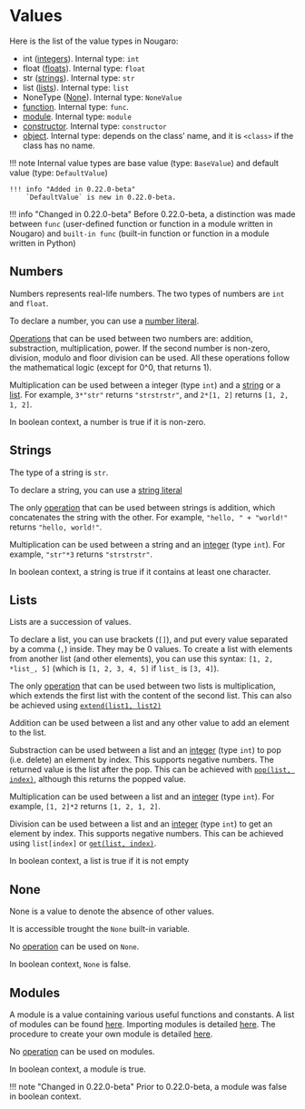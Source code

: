 # Values

Here is the list of the value types in Nougaro:

* int ([integers](#numbers)). Internal type: `int`
* float ([floats](#numbers)). Internal type: `float`
* str ([strings](#strings)). Internal type: `str`
* list ([lists](#lists)). Internal type: `list`
* NoneType ([None](#none)). Internal type: `NoneValue`
* [function](10functions.md). Internal type: `func`.
* [module](#modules). Internal type: `module`
* [constructor](11classes.md#constructor-value). Internal type: `constructor`
* [object](11classes.md#object). Internal type: depends on the class’ name, and it is `<class>` if the class has no name.

!!! note
    Internal value types are base value (type: `BaseValue`) and default value (type: `DefaultValue`)

    !!! info "Added in 0.22.0-beta"
        `DefaultValue` is new in 0.22.0-beta.

!!! info "Changed in 0.22.0-beta"
    Before 0.22.0-beta, a distinction was made between `func` (user-defined function or function in a module written in Nougaro) and `built-in func` (built-in function or function in a module written in Python)

## Numbers
Numbers represents real-life numbers. The two types of numbers are `int` and `float`.

To declare a number, you can use a [number literal](02number_literals.md).

[Operations](05operators.md) that can be used between two numbers are: addition, substraction, multiplication, power.
If the second number is non-zero, division, modulo and floor division can be used.
All these operations follow the mathematical logic (except for 0^0, that returns 1).

Multiplication can be used between a integer (type `int`) and a [string](#strings) or a [list](#lists). For example, `3*"str"` returns `"strstrstr"`, and `2*[1, 2]` returns `[1, 2, 1, 2]`.

In boolean context, a number is true if it is non-zero.

## Strings
The type of a string is `str`.

To declare a string, you can use a [string literal](03string_literals.md)

The only [operation](05operators.md) that can be used between strings is addition, which concatenates the string with the other. For example, `"hello, " + "world!"` returns `"hello, world!"`.

Multiplication can be used between a string and an [integer](#numbers) (type `int`). For example, `"str"*3` returns `"strstrstr"`.

In boolean context, a string is true if it contains at least one character.

## Lists
Lists are a succession of values.

To declare a list, you can use brackets (`[]`), and put every value separated by a comma (`,`) inside. They may be 0 values.
To create a list with elements from another list (and other elements), you can use this syntax: `[1, 2, *list_, 5]` (which is `[1, 2, 3, 4, 5]` if `list_` is `[3, 4]`).

The only [operation](05operators.md) that can be used between two lists is multiplication, which extends the first list with the content of the second list. This can also be achieved using [`extend(list1, list2)`](../stdlib/02builtin-functions.md#extend)

Addition can be used between a list and any other value to add an element to the list.

Substraction can be used between a list and an [integer](#numbers) (type `int`) to pop (i.e. delete) an element by index. This supports negative numbers. The returned value is the list after the pop. This can be achieved with [`pop(list, index)`](../stdlib/02builtin-functions.md#pop), although this returns the popped value.

Multiplication can be used between a list and an [integer](#numbers) (type `int`). For example, `[1, 2]*2` returns `[1, 2, 1, 2]`.

Division can be used between a list and an [integer](#numbers) (type `int`) to get an element by index. This supports negative numbers. This can be achieved using `list[index]` or [`get(list, index)`](../stdlib/02builtin-functions.md#get).

In boolean context, a list is true if it is not empty

## None
None is a value to denote the absence of other values.

It is accessible trought the `None` built-in variable.

No [operation](05operators.md) can be used on `None`.

In boolean context, `None` is false.

## Modules
A module is a value containing various useful functions and constants. A list of modules can be found [here](../stdlib/modules/index.md). Importing modules is detailed [here](13import.md). The procedure to create your own module is detailed [here](../Expanding/Write-libs.md).

No [operation](05operators.md) can be used on modules.

In boolean context, a module is true.

!!! note "Changed in 0.22.0-beta"
    Prior to 0.22.0-beta, a module was false in boolean context.
